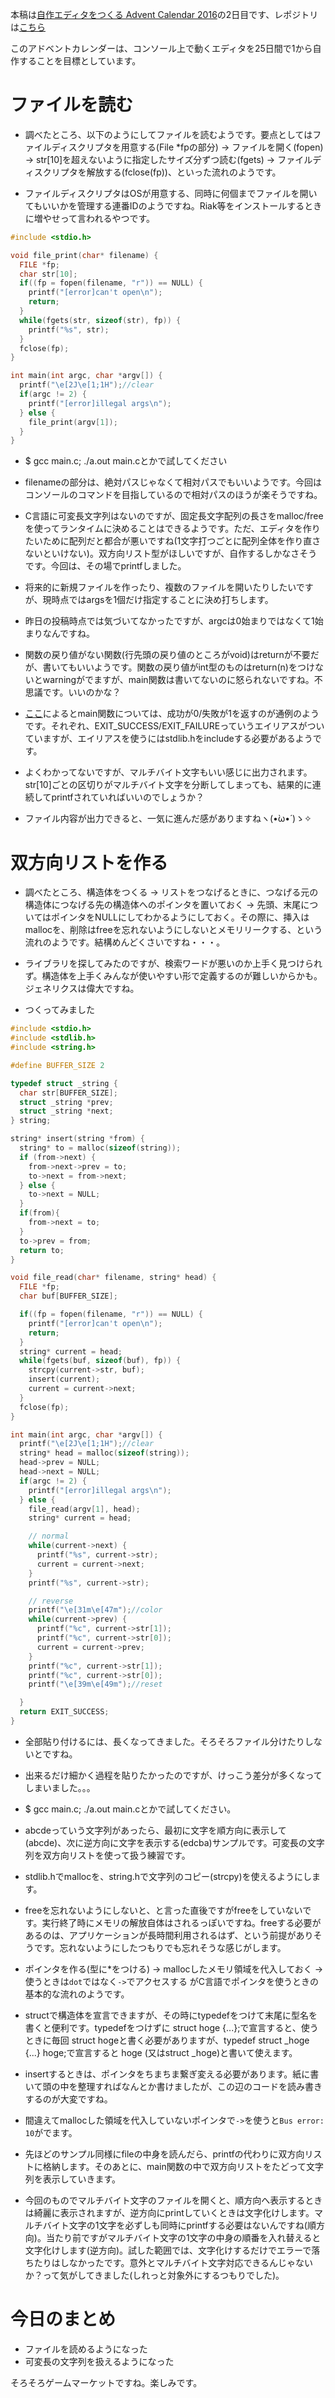 本稿は[自作エディタをつくる Advent Calendar 2016](http://qiita.com/advent-calendar/2016/make_editor)の2日目です、レポジトリは[こちら](https://github.com/tinyco/tiny_code_editor)

このアドベントカレンダーは、コンソール上で動くエディタを25日間で1から自作することを目標としています。

# ファイルを読む

- 調べたところ、以下のようにしてファイルを読むようです。要点としてはファイルディスクリプタを用意する(File \*fpの部分) → ファイルを開く(fopen) → str[10]を超えないように指定したサイズ分ずつ読む(fgets) → ファイルディスクリプタを解放する(fclose(fp))、といった流れのようです。

- ファイルディスクリプタはOSが用意する、同時に何個までファイルを開いてもいいかを管理する連番IDのようですね。Riak等をインストールするときに増やせって言われるやつです。

```main.c
#include <stdio.h>

void file_print(char* filename) {
  FILE *fp;
  char str[10];
  if((fp = fopen(filename, "r")) == NULL) {
    printf("[error]can't open\n");
    return;
  }
  while(fgets(str, sizeof(str), fp)) {
    printf("%s", str);
  }
  fclose(fp);
}

int main(int argc, char *argv[]) {
  printf("\e[2J\e[1;1H");//clear
  if(argc != 2) {
    printf("[error]illegal args\n");
  } else {
    file_print(argv[1]);
  }
}
```

- \$ gcc main.c; ./a.out main.cとかで試してください

- filenameの部分は、絶対パスじゃなくて相対パスでもいいようです。今回はコンソールのコマンドを目指しているので相対パスのほうが楽そうですね。

- C言語に可変長文字列はないのですが、固定長文字配列の長さをmalloc/freeを使ってランタイムに決めることはできるようです。ただ、エディタを作りたいために配列だと都合が悪いですね(1文字打つごとに配列全体を作り直さないといけない)。双方向リスト型がほしいですが、自作するしかなさそうです。今回は、その場でprintfしました。

- 将来的に新規ファイルを作ったり、複数のファイルを開いたりしたいですが、現時点ではargsを1個だけ指定することに決め打ちします。

- 昨日の投稿時点では気づいてなかったですが、argcは0始まりではなくて1始まりなんですね。

- 関数の戻り値がない関数(行先頭の戻り値のところがvoid)はreturnが不要だが、書いてもいいようです。関数の戻り値がint型のものはreturn(n)をつけないとwarningがでますが、main関数は書いてないのに怒られないですね。不思議です。いいのかな？

- [ここ](http://stackoverflow.com/questions/9549342/should-i-return-0-or-1-for-successful-function)によるとmain関数については、成功が0/失敗が1を返すのが通例のようです。それぞれ、EXIT_SUCCESS/EXIT_FAILUREっていうエイリアスがついていますが、エイリアスを使うにはstdlib.hをincludeする必要があるようです。

- よくわかってないですが、マルチバイト文字もいい感じに出力されます。str[10]ごとの区切りがマルチバイト文字を分断してしまっても、結果的に連続してprintfされていればいいのでしょうか？

- ファイル内容が出力できると、一気に進んだ感がありますねヽ(•̀ω•́ )ゝ✧

# 双方向リストを作る

- 調べたところ、構造体をつくる → リストをつなげるときに、つなげる元の構造体につなげる先の構造体へのポインタを置いておく → 先頭、末尾についてはポインタをNULLにしてわかるようにしておく。その際に、挿入はmallocを、削除はfreeを忘れないようにしないとメモリリークする、という流れのようです。結構めんどくさいですね・・・。

- ライブラリを探してみたのですが、検索ワードが悪いのか上手く見つけられず。構造体を上手くみんなが使いやすい形で定義するのが難しいからかも。ジェネリクスは偉大ですね。

- つくってみました

```main.c
#include <stdio.h>
#include <stdlib.h>
#include <string.h>

#define BUFFER_SIZE 2

typedef struct _string {
  char str[BUFFER_SIZE];
  struct _string *prev;
  struct _string *next;
} string;

string* insert(string *from) {
  string* to = malloc(sizeof(string));
  if (from->next) {
    from->next->prev = to;
    to->next = from->next;
  } else {
    to->next = NULL;
  }
  if(from){
    from->next = to;
  }
  to->prev = from;
  return to;
}

void file_read(char* filename, string* head) {
  FILE *fp;
  char buf[BUFFER_SIZE];

  if((fp = fopen(filename, "r")) == NULL) {
    printf("[error]can't open\n");
    return;
  }
  string* current = head;
  while(fgets(buf, sizeof(buf), fp)) {
    strcpy(current->str, buf);
    insert(current);
    current = current->next;
  }
  fclose(fp);
}

int main(int argc, char *argv[]) {
  printf("\e[2J\e[1;1H");//clear
  string* head = malloc(sizeof(string));
  head->prev = NULL;
  head->next = NULL;
  if(argc != 2) {
    printf("[error]illegal args\n");
  } else {
    file_read(argv[1], head);
    string* current = head;

    // normal
    while(current->next) {
      printf("%s", current->str);
      current = current->next;
    }
    printf("%s", current->str);

    // reverse
    printf("\e[31m\e[47m");//color
    while(current->prev) {
      printf("%c", current->str[1]);
      printf("%c", current->str[0]);
      current = current->prev;
    }
    printf("%c", current->str[1]);
    printf("%c", current->str[0]);
    printf("\e[39m\e[49m");//reset

  }
  return EXIT_SUCCESS;
}
```

- 全部貼り付けるには、長くなってきました。そろそろファイル分けたりしないとですね。

- 出来るだけ細かく過程を貼りたかったのですが、けっこう差分が多くなってしまいました。。。

- \$ gcc main.c; ./a.out main.cとかで試してください。

- abcdeっていう文字列があったら、最初に文字を順方向に表示して(abcde)、次に逆方向に文字を表示する(edcba)サンプルです。可変長の文字列を双方向リストを使って扱う練習です。

- stdlib.hでmallocを、string.hで文字列のコピー(strcpy)を使えるようにします。

- freeを忘れないようにしないと、と言った直後ですがfreeをしていないです。実行終了時にメモリの解放自体はされるっぽいですね。freeする必要があるのは、アプリケーションが長時間利用されるはず、という前提がありそうです。忘れないようにしたつもりでも忘れそうな感じがします。

- ポインタを作る(型に\*をつける) → mallocしたメモリ領域を代入しておく → 使うときは`dot`ではなく`->`でアクセスする がC言語でポインタを使うときの基本的な流れのようです。

- structで構造体を宣言できますが、その時にtypedefをつけて末尾に型名を書くと便利です。typedefをつけずに struct hoge {...};で宣言すると、使うときに毎回 struct hogeと書く必要がありますが、typedef struct \_hoge {...} hoge;で宣言すると hoge (又はstruct \_hoge)と書いて使えます。

- insertするときは、ポインタをちまちま繋ぎ変える必要があります。紙に書いて頭の中を整理すればなんとか書けましたが、この辺のコードを読み書きするのが大変ですね。

- 間違えてmallocした領域を代入していないポインタで`->`を使うと`Bus error: 10`がでます。

- 先ほどのサンプル同様にfileの中身を読んだら、printfの代わりに双方向リストに格納します。そのあとに、main関数の中で双方向リストをたどって文字列を表示していきます。

- 今回のものでマルチバイト文字のファイルを開くと、順方向へ表示するときは綺麗に表示されますが、逆方向にprintしていくときは文字化けします。マルチバイト文字の1文字を必ずしも同時にprintfする必要はないんですね(順方向)。当たり前ですがマルチバイト文字の1文字の中身の順番を入れ替えると文字化けします(逆方向)。試した範囲では、文字化けするだけでエラーで落ちたりはしなかったです。意外とマルチバイト文字対応できるんじゃないか？って気がしてきました(しれっと対象外にするつもりでした)。

# 今日のまとめ

- ファイルを読めるようになった
- 可変長の文字列を扱えるようになった

そろそろゲームマーケットですね。楽しみです。

